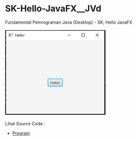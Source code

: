 # SK-Hello-JavaFX__JVd
Fundamental Pemrograman Java (Desktop) - SK; Hello JavaFX<br><br>
<img src="https://github.com/RizkyKhapidsyah/SK-Hello-JavaFX__JVd/blob/master/result/001.PNG"><br><br>
Lihat Source Code :<br>
- <a href="https://github.com/RizkyKhapidsyah/SK-Hello-JavaFX__JVd/tree/master/src/main">Program</a>
